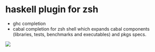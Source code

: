 # haskell plugin for zsh

* ghc completion
* cabal completion for zsh shell which expands cabal components (libraries, tests, benchmarks and executables) and pkgs specs.

![](https://raw.githubusercontent.com/coot/zsh-cabal/master/docs/screencast.gif)
